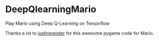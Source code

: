 # DeepQlearningMario

Play Mario using Deep Q-Learning on Tensorflow

Thanks a lot to [justinmeister](https://github.com/justinmeister/Mario-Level-1) for this awesome pygame code for Mario.

 
